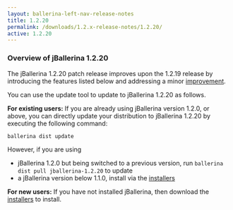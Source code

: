 ```yaml
---
layout: ballerina-left-nav-release-notes
title: 1.2.20
permalink: /downloads/1.2.x-release-notes/1.2.20/
active: 1.2.20
---
```


### Overview of jBallerina 1.2.20
The jBallerina 1.2.20 patch release improves upon the 1.2.19 release by introducing the features listed below and addressing a minor [improvement](https://github.com/ballerina-platform/ballerina-lang/pull/33232/).

You can use the update tool to update to jBallerina 1.2.20 as follows.

**For existing users:**
If you are already using jBallerina version 1.2.0, or above, you can directly update your distribution to jBallerina 1.2.20 by executing the following command:

```
ballerina dist update
```

However, if you are using

- jBallerina 1.2.0 but being switched to a previous version, run `ballerina dist pull jballerina-1.2.20` to update
- a jBallerina version below 1.1.0, install via the [installers](https://ballerina.io/downloads/)

**For new users:**
If you have not installed jBallerina, then download the [installers](https://ballerina.io/downloads/) to install.

<style>.cGitButtonContainer, .cBallerinaTocContainer {display:none;}</style>



